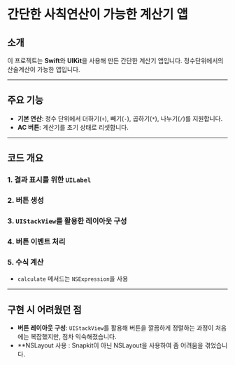 # 간단한 사칙연산이 가능한 계산기 앱

## 소개  
이 프로젝트는 **Swift**와 **UIKit**을 사용해 만든 간단한 계산기 앱입니다. 정수단위에서의 산술계산이 가능한 앱입니다.

---

## 주요 기능  
- **기본 연산**: 정수 단위에서 더하기(`+`), 빼기(`-`), 곱하기(`*`), 나누기(`/`)를 지원합니다.  
- **AC 버튼**: 계산기를 초기 상태로 리셋합니다.  

---

## 코드 개요  
### 1. 결과 표시를 위한 `UILabel`  
### 2. 버튼 생성  
### 3. `UIStackView`를 활용한 레이아웃 구성 
### 4. 버튼 이벤트 처리  
### 5. 수식 계산  
- `calculate` 메서드는 `NSExpression`을 사용

---

## 구현 시 어려웠던 점  
- **버튼 레이아웃 구성**: `UIStackView`를 활용해 버튼을 깔끔하게 정렬하는 과정이 처음에는 복잡했지만, 점차 익숙해졌습니다.   
- **NSLayout 사용 : Snapkit이 아닌 NSLayout을 사용하여 좀 어려움을 겪었습니다.

